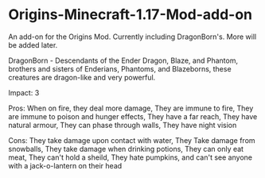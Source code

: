 # Origins-Minecraft-1.17-Mod-add-on
An add-on for the Origins Mod. Currently including DragonBorn's. More will be added later.


DragonBorn -
Descendants of the Ender Dragon, Blaze, and Phantom, brothers and sisters of Enderians, Phantoms, and Blazeborns, these creatures are dragon-like and very powerful.

Impact: 3

Pros:
When on fire, they deal more damage,
They are immune to fire,
They are immune to poison and hunger effects,
They have a far reach,
They have natural armour,
They can phase through walls,
They have night vision

Cons:
They take damage upon contact with water,
They Take damage from snowballs,
They take damage when drinking potions,
They can only eat meat,
They can't hold a sheild,
They hate pumpkins, and can't see anyone with a jack-o-lantern on their head
